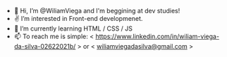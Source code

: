 - 👋 Hi, I’m @WiliamViega and I'm beggining at dev studies!
- ✌ I’m interested in Front-end developmenet.
- 🌱 I’m currently learning HTML / CSS / JS
- 📫 To reach me is simple:
< https://www.linkedin.com/in/wiliam-viega-da-silva-02622021b/ > or
< wiliamviegadasilva@gmail.com >

<!---
WiliamViega/WiliamViega is a ✨ special ✨ repository because its `README.md` (this file) appears on your GitHub profile.
You can click the Preview link to take a look at your changes.
--->

